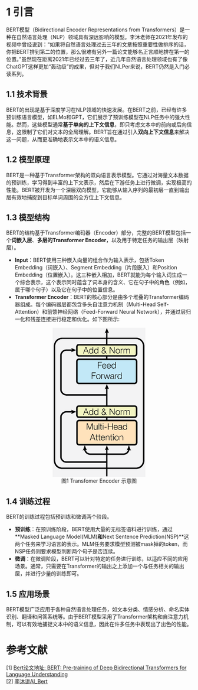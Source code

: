 # 1 引言

BERT模型（Bidirectional Encoder Representations from Transformers）是一种在自然语言处理（NLP）领域具有深远影响的模型。李沐老师在2021年发布的视频中曾经说到：“如果将自然语言处理过去三年的文章按照重要性做排序的话，你把BERT排到第二的位置，那么很难有另外一篇论文能够名正言顺地排在第一的位置。”虽然现在距离2021年已经过去三年了，近几年自然语言处理领域也有了像ChatGPT这样更加“轰动级”的成果，但对于我们NLPer来说，BERT仍然是入门必读系列。

## 1.1 技术背景
BERT的出现是基于深度学习在NLP领域的快速发展。在BERT之前，已经有许多预训练语言模型，如ELMo和GPT，它们展示了预训练模型在NLP任务中的强大性能。然而，这些模型通常**基于单向的上下文信息**，即只考虑文本中的前向或后向信息，这限制了它们对文本的全局理解。BERT旨在通过引入**双向上下文信息**来解决这一问题，从而更准确地表示文本中的语义信息。

## 1.2 模型原理
BERT是一种基于Transformer架构的双向语言表示模型。它通过对海量文本数据的预训练，学习得到丰富的上下文表示，然后在下游任务上进行微调，实现极高的性能。BERT被开发为一个深层双向模型，它能够从输入序列的最初层一直到输出层有效地捕捉到目标单词周围的全方位上下文信息。

## 1.3 模型结构
BERT的结构基于Transformer编码器（Encoder）部分，完整的BERT模型包括一个**词嵌入层**、**多层的Transformer Encoder**，以及用于特定任务的输出层（映射层）。

- **Input**：BERT使用三种嵌入向量的组合作为输入表示，包括Token Embedding（词嵌入）、Segment Embedding（片段嵌入）和Position Embedding（位置嵌入）。这三种嵌入相加，BERT就能为每个输入词生成一个综合表示，这个表示同时蕴含了词本身的含义、它在句子中的角色（例如，属于哪个句子）以及它在句子中的位置信息。
- **Transformer Encoder**：BERT的核心部分是由多个堆叠的Transformer编码器组成。每个编码器层都包含多头自注意力机制（Multi-Head Self-Attention）和前馈神经网络（Feed-Forward Neural Network），并通过层归一化和残差连接进行稳定和优化。如下图所示:
<div align=center>

<img src="./bert_encoder.png" align="middle" width="50%">
</div>
<div align=center>图1 Transfomer Encoder 示意图</div>

## 1.4 训练过程
BERT的训练过程包括预训练和微调两个阶段。

- **预训练**：在预训练阶段，BERT使用大量的无标签语料进行训练，通过**Masked Language Model(MLM)**和**Next Sentence Prediction(NSP)**这两个任务来学习语言的表示。MLM任务要求模型预测被mask掉的token，而NSP任务则要求模型判断两个句子是否连续。
- **微调**：在微调阶段，BERT可以针对特定的任务进行训练，以适应不同的应用场景。通常，只需要在Transformer的输出之上添加一个与任务相关的输出层，并进行少量的训练即可。
## 1.5 应用场景
BERT模型广泛应用于各种自然语言处理任务，如文本分类、情感分析、命名实体识别、翻译和问答系统等。由于BERT模型采用了Transformer架构和自注意力机制，可以有效地捕捉文本中的语义信息，因此在许多任务中表现出了出色的性能。


# 参考文献
[1] [Bert论文地址: BERT: Pre-training of Deep Bidirectional Transformers for
Language Understanding](https://arxiv.org/abs/1908.08962 )  \
[2] [李沐讲AI_Bert](https://www.bilibili.com/video/BV1PL411M7eQ/?spm_id_from=333.337.search-card.all.click&vd_source=a7a5ff2f9d1f5a8f5e83d4a2d2ed8fb0)
